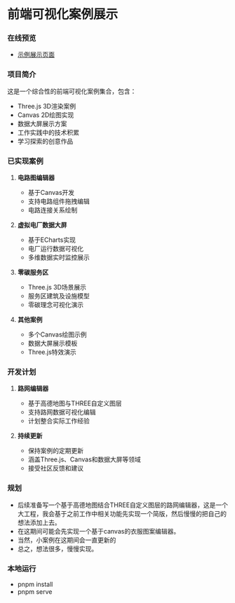 # 前端可视化案例展示

### 在线预览
- [示例展示页面](https://leidao.github.io/ldx-three-learn/#/examples)

### 项目简介
这是一个综合性的前端可视化案例集合，包含：
- Three.js 3D渲染案例
- Canvas 2D绘图实现
- 数据大屏展示方案
- 工作实践中的技术积累
- 学习探索的创意作品

### 已实现案例
1. **电路图编辑器**
   - 基于Canvas开发
   - 支持电路组件拖拽编辑
   - 电路连接关系绘制

2. **虚拟电厂数据大屏**
   - 基于ECharts实现
   - 电厂运行数据可视化
   - 多维数据实时监控展示

3. **零碳服务区**
   - Three.js 3D场景展示
   - 服务区建筑及设施模型
   - 零碳理念可视化演示

4. **其他案例**
   - 多个Canvas绘图示例
   - 数据大屏展示模板
   - Three.js特效演示

### 开发计划
1. **路网编辑器**
   - 基于高德地图与THREE自定义图层
   - 支持路网数据可视化编辑
   - 计划整合实际工作经验

2. **持续更新**
   - 保持案例的定期更新
   - 涵盖Three.js、Canvas和数据大屏等领域
   - 接受社区反馈和建议

### 规划
- 后续准备写一个基于高德地图结合THREE自定义图层的路网编辑器，这是一个大工程，我会基于之前工作中相关功能先实现一个简版，然后慢慢的把自己的想法添加上去。
- 在这期间可能会先实现一个基于canvas的衣服图案编辑器。
- 当然，小案例在这期间会一直更新的
- 总之，想法很多，慢慢实现。

### 本地运行
- pnpm install
- pnpm serve

